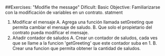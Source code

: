 ##Exercises:  "Modifie the message"
Dificult: Basic
Objective: Familiarizarse con la modificación de variables en un contrato.
statment

1. Modificar el mensaje
    A. Agrega una función llamada setGreeting que permita cambiar el mensaje de saludo. 
    B. Que solo el propietario del contrato pueda modificar el mensaje.
2. Añadir contador de saludos
    A. Crear un contador de saludos, cada ves que se llame a la funcion 'getGreeting' que este contador suba en 1.
    B. Crear una funcion que permita obtener la cantidad de saludos.
